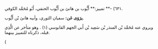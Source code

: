 ٦٣١) -** تمييز:** أَيُّوب بن هانئ بن أَيُّوب الحنفي، أَبُو مُحَمَّد الكوفي.

**يرَوَى عَن:** سفيان الثوري، وأبيه هانئ بْن أَيُّوب.

ويروي عنه مُحَمَّد بْن المنذر بْن سَعِيد بْن أَبي الجهم القابوسي (١) . وهو متأخر عن الَّذِي قبله، ذكرناه للتمييز بينهما.

(